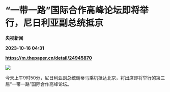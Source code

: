 # “一带一路”国际合作高峰论坛即将举行，尼日利亚副总统抵京
**央视新闻**

**2023-10-16 04:31**

**https://m.thepaper.cn/detail/24945870**

![](https://imagecloud.thepaper.cn/thepaper/image/274/288/209.png)

今天上午9时50分，尼日利亚副总统谢蒂马乘机抵达北京，将出席即将举行的第三届“一带一路”国际合作高峰论坛。